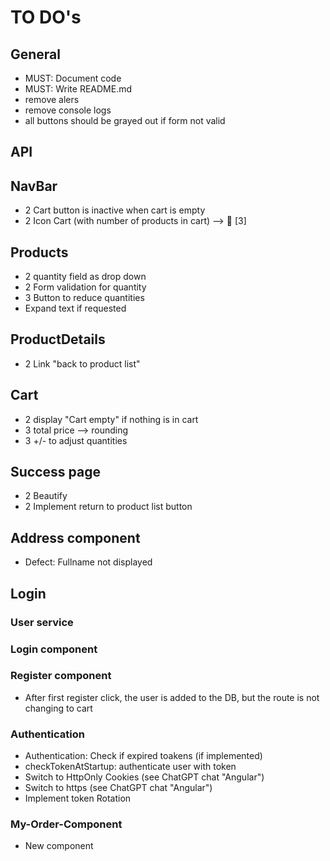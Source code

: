# TO DO's

## General

- MUST: Document code
- MUST: Write README.md
- remove alers
- remove console logs
- all buttons should be grayed out if form not valid

## API

## NavBar

- 2 Cart button is inactive when cart is empty
- 2 Icon Cart (with number of products in cart) --> 🛒 [3]

## Products

- 2 quantity field as drop down
- 2 Form validation for quantity
- 3 Button to reduce quantities
- Expand text if requested

## ProductDetails

- 2 Link "back to product list"

## Cart

- 2 display "Cart empty" if nothing is in cart
- 3 total price --> rounding
- 3 +/- to adjust quantities

## Success page

- 2 Beautify
- 2 Implement return to product list button

## Address component

- Defect: Fullname not displayed

## Login

### User service

### Login component

### Register component

- After first register click, the user is added to the DB, but the route is not changing to cart

### Authentication

- Authentication: Check if expired toakens (if implemented)
- checkTokenAtStartup: authenticate user with token
- Switch to HttpOnly Cookies (see ChatGPT chat "Angular")
- Switch to https (see ChatGPT chat "Angular")
- Implement token Rotation

### My-Order-Component

- New component
